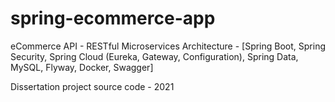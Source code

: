 # spring-ecommerce-app
eCommerce API - RESTful Microservices Architecture - [Spring Boot, Spring Security, Spring Cloud (Eureka, Gateway, Configuration),  Spring Data, MySQL, Flyway, Docker, Swagger]


Dissertation project source code - 2021
